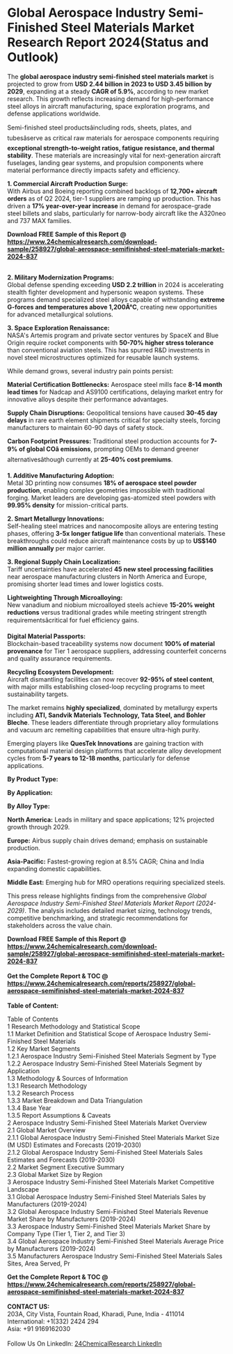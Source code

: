<h1>Global Aerospace Industry Semi-Finished Steel Materials Market Research Report 2024(Status and Outlook)</h1><p>The <strong>global aerospace industry semi-finished steel materials market</strong> is projected to grow from <strong>USD 2.44 billion in 2023 to USD 3.45 billion by 2029</strong>, expanding at a steady <strong>CAGR of 5.9%</strong>, according to new market research. This growth reflects increasing demand for high-performance steel alloys in aircraft manufacturing, space exploration programs, and defense applications worldwide.</p><p>Semi-finished steel productsâincluding rods, sheets, plates, and tubesâserve as critical raw materials for aerospace components requiring <strong>exceptional strength-to-weight ratios, fatigue resistance, and thermal stability</strong>. These materials are increasingly vital for next-generation aircraft fuselages, landing gear systems, and propulsion components where material performance directly impacts safety and efficiency.</p><p><strong>1. Commercial Aircraft Production Surge:</strong><br>
With Airbus and Boeing reporting combined backlogs of <strong>12,700+ aircraft orders</strong> as of Q2 2024, tier-1 suppliers are ramping up production. This has driven a <strong>17% year-over-year increase</strong> in demand for aerospace-grade steel billets and slabs, particularly for narrow-body aircraft like the A320neo and 737 MAX families.</p><div><b>Download FREE Sample of this Report @ 
            <a href="https://www.24chemicalresearch.com/download-sample/258927/global-aerospace-semifinished-steel-materials-market-2024-837">
            https://www.24chemicalresearch.com/download-sample/258927/global-aerospace-semifinished-steel-materials-market-2024-837</a></b></div><br><p><strong>2. Military Modernization Programs:</strong><br>
Global defense spending exceeding <strong>USD 2.2 trillion</strong> in 2024 is accelerating stealth fighter development and hypersonic weapon systems. These programs demand specialized steel alloys capable of withstanding <strong>extreme G-forces and temperatures above 1,200Â°C</strong>, creating new opportunities for advanced metallurgical solutions.</p><p><strong>3. Space Exploration Renaissance:</strong><br>
NASA's Artemis program and private sector ventures by SpaceX and Blue Origin require rocket components with <strong>50-70% higher stress tolerance</strong> than conventional aviation steels. This has spurred R&amp;D investments in novel steel microstructures optimized for reusable launch systems.</p><p>While demand grows, several industry pain points persist:</p><p><strong>Material Certification Bottlenecks:</strong> Aerospace steel mills face <strong>8-14 month lead times</strong> for Nadcap and AS9100 certifications, delaying market entry for innovative alloys despite their performance advantages.</p><p><strong>Supply Chain Disruptions:</strong> Geopolitical tensions have caused <strong>30-45 day delays</strong> in rare earth element shipments critical for specialty steels, forcing manufacturers to maintain 60-90 days of safety stock.</p><p><strong>Carbon Footprint Pressures:</strong> Traditional steel production accounts for <strong>7-9% of global COâ emissions</strong>, prompting OEMs to demand greener alternativesâthough currently at <strong>25-40% cost premiums</strong>.</p><p><strong>1. Additive Manufacturing Adoption:</strong><br>
Metal 3D printing now consumes <strong>18% of aerospace steel powder production</strong>, enabling complex geometries impossible with traditional forging. Market leaders are developing gas-atomized steel powders with <strong>99.95% density</strong> for mission-critical parts.</p><p><strong>2. Smart Metallurgy Innovations:</strong><br>
Self-healing steel matrices and nanocomposite alloys are entering testing phases, offering <strong>3-5x longer fatigue life</strong> than conventional materials. These breakthroughs could reduce aircraft maintenance costs by up to <strong>US$140 million annually</strong> per major carrier.</p><p><strong>3. Regional Supply Chain Localization:</strong><br>
Tariff uncertainties have accelerated <strong>45 new steel processing facilities</strong> near aerospace manufacturing clusters in North America and Europe, promising shorter lead times and lower logistics costs.</p><p><strong>Lightweighting Through Microalloying:</strong><br>
	New vanadium and niobium microalloyed steels achieve <strong>15-20% weight reductions</strong> versus traditional grades while meeting stringent strength requirementsâcritical for fuel efficiency gains.</p><p><strong>Digital Material Passports:</strong><br>
	Blockchain-based traceability systems now document <strong>100% of material provenance</strong> for Tier 1 aerospace suppliers, addressing counterfeit concerns and quality assurance requirements.</p><p><strong>Recycling Ecosystem Development:</strong><br>
	Aircraft dismantling facilities can now recover <strong>92-95% of steel content</strong>, with major mills establishing closed-loop recycling programs to meet sustainability targets.</p><p>The market remains <strong>highly specialized</strong>, dominated by metallurgy experts including <strong>ATI, Sandvik Materials Technology, Tata Steel, and Bohler Bleche</strong>. These leaders differentiate through proprietary alloy formulations and vacuum arc remelting capabilities that ensure ultra-high purity.</p><p>Emerging players like <strong>QuesTek Innovations</strong> are gaining traction with computational material design platforms that accelerate alloy development cycles from <strong>5-7 years to 12-18 months</strong>, particularly for defense applications.</p><p><strong>By Product Type:</strong></p><p><strong>By Application:</strong></p><p><strong>By Alloy Type:</strong></p><p><strong>North America:</strong> Leads in military and space applications; 12% projected growth through 2029.</p><p><strong>Europe:</strong> Airbus supply chain drives demand; emphasis on sustainable production.</p><p><strong>Asia-Pacific:</strong> Fastest-growing region at 8.5% CAGR; China and India expanding domestic capabilities.</p><p><strong>Middle East:</strong> Emerging hub for MRO operations requiring specialized steels.</p><p>This press release highlights findings from the comprehensive <em>Global Aerospace Industry Semi-Finished Steel Materials Market Report (2024-2029)</em>. The analysis includes detailed market sizing, technology trends, competitive benchmarking, and strategic recommendations for stakeholders across the value chain.</p><div><b>Download FREE Sample of this Report @ 
            <a href="https://www.24chemicalresearch.com/download-sample/258927/global-aerospace-semifinished-steel-materials-market-2024-837">
            https://www.24chemicalresearch.com/download-sample/258927/global-aerospace-semifinished-steel-materials-market-2024-837</a></b></div><br><div><b>Get the Complete Report & TOC @ 
            <a href="https://www.24chemicalresearch.com/reports/258927/global-aerospace-semifinished-steel-materials-market-2024-837">
            https://www.24chemicalresearch.com/reports/258927/global-aerospace-semifinished-steel-materials-market-2024-837</a></b></div><br>
            <b>Table of Content:</b><p>Table of Contents<br />
1 Research Methodology and Statistical Scope<br />
1.1 Market Definition and Statistical Scope of Aerospace Industry Semi-Finished Steel Materials<br />
1.2 Key Market Segments<br />
1.2.1 Aerospace Industry Semi-Finished Steel Materials Segment by Type<br />
1.2.2 Aerospace Industry Semi-Finished Steel Materials Segment by Application<br />
1.3 Methodology & Sources of Information<br />
1.3.1 Research Methodology<br />
1.3.2 Research Process<br />
1.3.3 Market Breakdown and Data Triangulation<br />
1.3.4 Base Year<br />
1.3.5 Report Assumptions & Caveats<br />
2 Aerospace Industry Semi-Finished Steel Materials Market Overview<br />
2.1 Global Market Overview<br />
2.1.1 Global Aerospace Industry Semi-Finished Steel Materials Market Size (M USD) Estimates and Forecasts (2019-2030)<br />
2.1.2 Global Aerospace Industry Semi-Finished Steel Materials Sales Estimates and Forecasts (2019-2030)<br />
2.2 Market Segment Executive Summary<br />
2.3 Global Market Size by Region<br />
3 Aerospace Industry Semi-Finished Steel Materials Market Competitive Landscape<br />
3.1 Global Aerospace Industry Semi-Finished Steel Materials Sales by Manufacturers (2019-2024)<br />
3.2 Global Aerospace Industry Semi-Finished Steel Materials Revenue Market Share by Manufacturers (2019-2024)<br />
3.3 Aerospace Industry Semi-Finished Steel Materials Market Share by Company Type (Tier 1, Tier 2, and Tier 3)<br />
3.4 Global Aerospace Industry Semi-Finished Steel Materials Average Price by Manufacturers (2019-2024)<br />
3.5 Manufacturers Aerospace Industry Semi-Finished Steel Materials Sales Sites, Area Served, Pr</p><div><b>Get the Complete Report & TOC @ 
            <a href="https://www.24chemicalresearch.com/reports/258927/global-aerospace-semifinished-steel-materials-market-2024-837">
            https://www.24chemicalresearch.com/reports/258927/global-aerospace-semifinished-steel-materials-market-2024-837</a></b></div><br><b>CONTACT US:</b><br>
            203A, City Vista, Fountain Road, Kharadi, Pune, India - 411014<br>
            International: +1(332) 2424 294<br>
            Asia: +91 9169162030 <br><br>
            Follow Us On LinkedIn: <a href="https://www.linkedin.com/company/24chemicalresearch/">24ChemicalResearch LinkedIn</a>